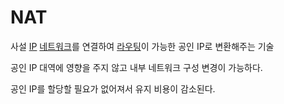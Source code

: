 # NAT
사설 [IP](IP.md) [네트워크](Network.md)를 연결하여 [라우팅](Routing.md)이 가능한 공인 IP로 변환해주는 기술

공인 IP 대역에 영향을 주지 않고 내부 네트워크 구성 변경이 가능하다.

공인 IP를 할당할 필요가 없어져서 유지 비용이 감소된다.